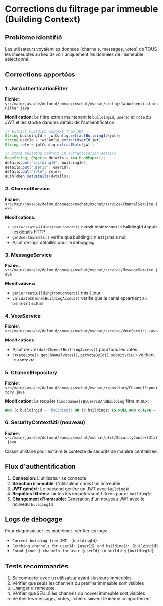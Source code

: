 # Corrections du filtrage par immeuble (Building Context)

## Problème identifié
Les utilisateurs voyaient les données (channels, messages, votes) de TOUS les immeubles au lieu de voir uniquement les données de l'immeuble sélectionné.

## Corrections apportées

### 1. JwtAuthenticationFilter
**Fichier:** `src/main/java/be/delomid/oneapp/mschat/mschat/config/JwtAuthenticationFilter.java`

**Modification:** Le filtre extrait maintenant le `buildingId`, `userId` et `role` du JWT et les stocke dans les détails de l'authentification.

```java
// Extract building context from JWT
String buildingId = jwtConfig.extractBuildingId(jwt);
String userId = jwtConfig.extractUserId(jwt);
String role = jwtConfig.extractRole(jwt);

// Store building context in authentication details
Map<String, Object> details = new HashMap<>();
details.put("buildingId", buildingId);
details.put("userId", userId);
details.put("role", role);
authToken.setDetails(details);
```

### 2. ChannelService
**Fichier:** `src/main/java/be/delomid/oneapp/mschat/mschat/service/ChannelService.java`

**Modifications:**
- `getCurrentBuildingFromContext()` extrait maintenant le buildingId depuis les détails HTTP
- `getUserChannels()` vérifie que buildingId n'est jamais null
- Ajout de logs détaillés pour le debugging

### 3. MessageService
**Fichier:** `src/main/java/be/delomid/oneapp/mschat/mschat/service/MessageService.java`

**Modifications:**
- `getCurrentBuildingFromContext()` mis à jour
- `validateChannelBuildingAccess()` vérifie que le canal appartient au bâtiment actuel

### 4. VoteService
**Fichier:** `src/main/java/be/delomid/oneapp/mschat/mschat/service/VoteService.java`

**Modifications:**
- Ajout de `validateChannelBuildingAccess()` pour tous les votes
- `createVote()`, `getChannelVotes()`, `getVoteById()`, `submitVote()` vérifient le contexte

### 5. ChannelRepository
**Fichier:** `src/main/java/be/delomid/oneapp/mschat/mschat/repository/ChannelRepository.java`

**Modification:** La requête `findChannelsByUserIdAndBuilding` filtre mieux:
```sql
AND (c.buildingId = :buildingId OR (c.buildingId IS NULL AND c.type = 'PUBLIC'))
```

### 6. SecurityContextUtil (nouveau)
**Fichier:** `src/main/java/be/delomid/oneapp/mschat/mschat/util/SecurityContextUtil.java`

Classe utilitaire pour extraire le contexte de sécurité de manière centralisée.

## Flux d'authentification

1. **Connexion:** L'utilisateur se connecte
2. **Sélection immeuble:** L'utilisateur choisit un immeuble
3. **JWT généré:** Le backend génère un JWT avec `buildingId`
4. **Requêtes filtrées:** Toutes les requêtes sont filtrées par ce `buildingId`
5. **Changement d'immeuble:** Génération d'un nouveau JWT avec le nouveau `buildingId`

## Logs de débogage

Pour diagnostiquer les problèmes, vérifier les logs:
- `Current building from JWT: {buildingId}`
- `Fetching channels for userId: {userId} and buildingId: {buildingId}`
- `Found {count} channels for user {userId} in building {buildingId}`

## Tests recommandés

1. Se connecter avec un utilisateur ayant plusieurs immeubles
2. Vérifier que seuls les channels du premier immeuble sont visibles
3. Changer d'immeuble
4. Vérifier que SEULS les channels du nouvel immeuble sont visibles
5. Vérifier les messages, votes, fichiers suivent le même comportement